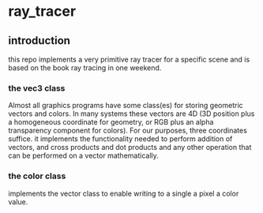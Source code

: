 # ray_tracer
## introduction 
this repo implements a very primitive ray tracer for a specific scene and is based on the book ray tracing in one weekend. 

### the vec3 class
Almost all graphics programs have some class(es) for storing geometric vectors and colors. In many systems these vectors are 4D (3D position plus a homogeneous coordinate for geometry, or RGB plus an alpha transparency component for colors). For our purposes, three coordinates suffice.
it implements the functionality needed to perform addition of vectors, and cross products and dot products and any other operation that can be performed on a vector mathematically. 

### the color class 
implements the vector class to enable writing to a single a pixel a color value. 